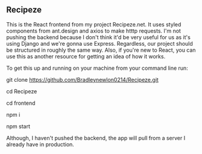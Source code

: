 ## Recipeze

This is the React frontend from my project Recipeze.net. It uses styled components from ant.design and axios to make htttp requests. I'm not pushing the backend because I don't think it'd be very useful for us as it's using Django and we're gonna use Express. Regardless, our project should be structured in roughly the same way. Also, if you're new to React, you can use this as another resource for getting an idea of how it works.

To get this up and running on your machine from your command line run:

git clone https://github.com/Bradleynewlon0214/Recipeze.git

cd Recipeze

cd frontend

npm i

npm start


Although, I haven't pushed the backend, the app will pull from a server I already have in production.
